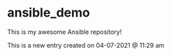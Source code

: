 # ansible_demo

This is my awesome Ansible repository!

This is a new entry created on 04-07-2021 @ 11:29 am
